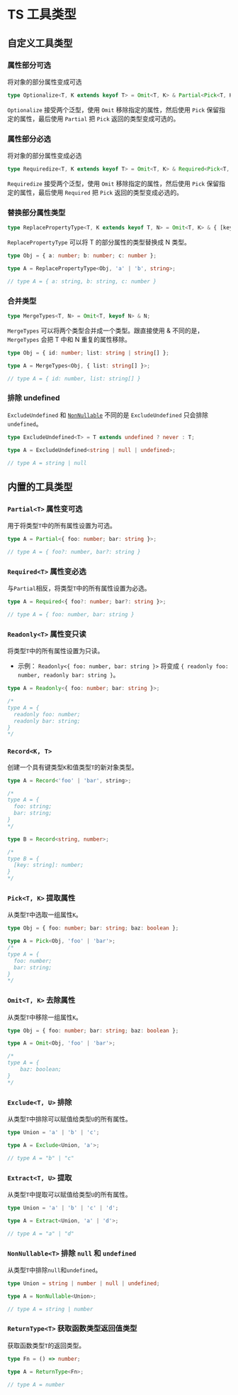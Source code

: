 # TS 工具类型

## 自定义工具类型

### 属性部分可选

将对象的部分属性变成可选

```ts
type Optionalize<T, K extends keyof T> = Omit<T, K> & Partial<Pick<T, K>>;
```

`Optionalize` 接受两个泛型，使用 `Omit` 移除指定的属性，然后使用 `Pick` 保留指定的属性，最后使用 `Partial` 把 `Pick` 返回的类型变成可选的。

### 属性部分必选

将对象的部分属性变成必选

```ts
type Requiredize<T, K extends keyof T> = Omit<T, K> & Required<Pick<T, K>>;
```

`Requiredize` 接受两个泛型，使用 `Omit` 移除指定的属性，然后使用 `Pick` 保留指定的属性，最后使用 `Required` 把 `Pick` 返回的类型变成必选的。

### 替换部分属性类型

```ts
type ReplacePropertyType<T, K extends keyof T, N> = Omit<T, K> & { [key in K]: N };
```

`ReplacePropertyType` 可以将 T 的部分属性的类型替换成 N 类型。

```ts
type Obj = { a: number; b: number; c: number };

type A = ReplacePropertyType<Obj, 'a' | 'b', string>;

// type A = { a: string, b: string, c: number }
```

### 合并类型

```ts
type MergeTypes<T, N> = Omit<T, keyof N> & N;
```

`MergeTypes` 可以将两个类型合并成一个类型。跟直接使用 & 不同的是，`MergeTypes` 会把 T 中和 N 重复的属性移除。

```ts
type Obj = { id: number; list: string | string[] };

type A = MergeTypes<Obj, { list: string[] }>;

// type A = { id: number, list: string[] }
```

### 排除 undefined

`ExcludeUndefined` 和 [`NonNullable`](#nonnullable-t-排除-null-和-undefined) 不同的是 `ExcludeUndefined` 只会排除 `undefined`。

```ts
type ExcludeUndefined<T> = T extends undefined ? never : T;

type A = ExcludeUndefined<string | null | undefined>;

// type A = string | null
```

## 内置的工具类型

### `Partial<T>` 属性变可选

用于将类型`T`中的所有属性设置为可选。

```ts
type A = Partial<{ foo: number; bar: string }>;

// type A = { foo?: number, bar?: string }
```

### `Required<T>` 属性变必选

与`Partial`相反，将类型`T`中的所有属性设置为必选。

```ts
type A = Required<{ foo?: number; bar?: string }>;

// type A = { foo: number, bar: string }
```

### `Readonly<T>` 属性变只读

将类型`T`中的所有属性设置为只读。

-   示例： `Readonly<{ foo: number, bar: string }>` 将变成 `{ readonly foo: number, readonly bar: string }`。

```ts
type A = Readonly<{ foo: number; bar: string }>;

/* 
type A = {
  readonly foo: number;
  readonly bar: string;
}
*/
```

### `Record<K, T>`

创建一个具有键类型`K`和值类型`T`的新对象类型。

```ts
type A = Record<'foo' | 'bar', string>;

/* 
type A = {
  foo: string;
  bar: string;
}
*/

type B = Record<string, number>;

/* 
type B = {
  [key: string]: number;
}
*/
```

### `Pick<T, K>` 提取属性

从类型`T`中选取一组属性`K`。

```ts
type Obj = { foo: number; bar: string; baz: boolean };

type A = Pick<Obj, 'foo' | 'bar'>;
/* 
type A = {
  foo: number;
  bar: string;
}
*/
```

### `Omit<T, K>` 去除属性

从类型`T`中移除一组属性`K`。

```ts
type Obj = { foo: number; bar: string; baz: boolean };

type A = Omit<Obj, 'foo' | 'bar'>;

/* 
type A = {
    baz: boolean;
}
*/
```

### `Exclude<T, U>` 排除

从类型`T`中排除可以赋值给类型`U`的所有属性。

```ts
type Union = 'a' | 'b' | 'c';

type A = Exclude<Union, 'a'>;

// type A = "b" | "c"
```

### `Extract<T, U>` 提取

从类型`T`中提取可以赋值给类型`U`的所有属性。

```ts
type Union = 'a' | 'b' | 'c' | 'd';

type A = Extract<Union, 'a' | 'd'>;

// type A = "a" | "d"
```

### `NonNullable<T>` 排除 `null` 和 `undefined`

从类型`T`中排除`null`和`undefined`。

```ts
type Union = string | number | null | undefined;

type A = NonNullable<Union>;

// type A = string | number
```

### `ReturnType<T>` 获取函数类型返回值类型

获取函数类型`T`的返回类型。

```ts
type Fn = () => number;

type A = ReturnType<Fn>;

// type A = number
```
